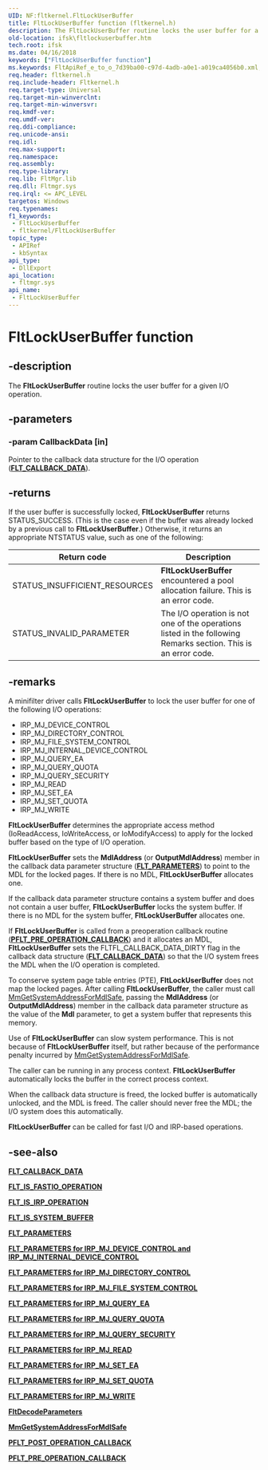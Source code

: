 ```yaml
---
UID: NF:fltkernel.FltLockUserBuffer
title: FltLockUserBuffer function (fltkernel.h)
description: The FltLockUserBuffer routine locks the user buffer for a given I/O operation.
old-location: ifsk\fltlockuserbuffer.htm
tech.root: ifsk
ms.date: 04/16/2018
keywords: ["FltLockUserBuffer function"]
ms.keywords: FltApiRef_e_to_o_7d39ba00-c97d-4adb-a0e1-a019ca4056b0.xml, FltLockUserBuffer, FltLockUserBuffer routine [Installable File System Drivers], fltkernel/FltLockUserBuffer, ifsk.fltlockuserbuffer
req.header: fltkernel.h
req.include-header: Fltkernel.h
req.target-type: Universal
req.target-min-winverclnt: 
req.target-min-winversvr: 
req.kmdf-ver: 
req.umdf-ver: 
req.ddi-compliance: 
req.unicode-ansi: 
req.idl: 
req.max-support: 
req.namespace: 
req.assembly: 
req.type-library: 
req.lib: FltMgr.lib
req.dll: Fltmgr.sys
req.irql: <= APC_LEVEL
targetos: Windows
req.typenames: 
f1_keywords:
 - FltLockUserBuffer
 - fltkernel/FltLockUserBuffer
topic_type:
 - APIRef
 - kbSyntax
api_type:
 - DllExport
api_location:
 - fltmgr.sys
api_name:
 - FltLockUserBuffer
---
```


# FltLockUserBuffer function

## -description

The **FltLockUserBuffer** routine locks the user buffer for a given I/O operation.

## -parameters

### -param CallbackData [in]

Pointer to the callback data  structure for the I/O operation ([**FLT_CALLBACK_DATA**](ns-fltkernel-_flt_callback_data.md)).

## -returns

If the user buffer is successfully locked, **FltLockUserBuffer** returns STATUS_SUCCESS. (This is the case even if the buffer was already locked by a previous call to **FltLockUserBuffer**.) Otherwise, it returns an appropriate NTSTATUS value, such as one of the following:

| Return code | Description |
| ----------- | ----------- |
| STATUS_INSUFFICIENT_RESOURCES | **FltLockUserBuffer** encountered a pool allocation failure. This is an error code. |
| STATUS_INVALID_PARAMETER      | The I/O operation is not one of the operations listed in the following Remarks section. This is an error code. |

## -remarks

A minifilter driver calls **FltLockUserBuffer** to lock the user buffer for one of the following I/O operations:

* IRP_MJ_DEVICE_CONTROL
* IRP_MJ_DIRECTORY_CONTROL
* IRP_MJ_FILE_SYSTEM_CONTROL
* IRP_MJ_INTERNAL_DEVICE_CONTROL
* IRP_MJ_QUERY_EA
* IRP_MJ_QUERY_QUOTA
* IRP_MJ_QUERY_SECURITY
* IRP_MJ_READ
* IRP_MJ_SET_EA
* IRP_MJ_SET_QUOTA
* IRP_MJ_WRITE

**FltLockUserBuffer** determines the appropriate access method (IoReadAccess, IoWriteAccess, or IoModifyAccess) to apply for the locked buffer based on the type of I/O operation.

**FltLockUserBuffer** sets the **MdlAddress** (or **OutputMdlAddress**) member  in the callback data parameter structure ([**FLT_PARAMETERS**](ns-fltkernel-_flt_parameters.md)) to point to the MDL for the locked pages. If there is no MDL, **FltLockUserBuffer** allocates one.

If the callback data parameter structure contains a system buffer and does not contain a user buffer, **FltLockUserBuffer** locks the system buffer. If there is no MDL for the system buffer, **FltLockUserBuffer** allocates one.

If **FltLockUserBuffer** is called from a preoperation callback routine ([**PFLT_PRE_OPERATION_CALLBACK**](nc-fltkernel-pflt_pre_operation_callback.md)) and it allocates an MDL, **FltLockUserBuffer** sets the FLTFL_CALLBACK_DATA_DIRTY flag in the callback data structure ([**FLT_CALLBACK_DATA**](ns-fltkernel-_flt_callback_data.md)) so that the I/O system frees the MDL when the I/O operation is completed.

To conserve system page table entries (PTE), **FltLockUserBuffer** does not map the locked pages. After calling **FltLockUserBuffer**, the caller must call [MmGetSystemAddressForMdlSafe](../wdm/nf-wdm-mmgetsystemaddressformdlsafe.md), passing the **MdlAddress** (or **OutputMdlAddress**) member in the callback data parameter structure as the value of the **Mdl** parameter, to get a system buffer that represents this memory.

Use of **FltLockUserBuffer** can slow system performance. This is not because of **FltLockUserBuffer** itself, but rather because of the performance penalty incurred by [MmGetSystemAddressForMdlSafe](../wdm/nf-wdm-mmgetsystemaddressformdlsafe.md).

The caller can be running in any process context. **FltLockUserBuffer** automatically locks the buffer in the correct process context.

When the callback data structure is freed, the locked buffer is automatically unlocked, and the MDL is freed. The caller should never free the MDL; the I/O system does this automatically.

**FltLockUserBuffer** can be called for fast I/O and IRP-based operations.

## -see-also

[**FLT_CALLBACK_DATA**](ns-fltkernel-_flt_callback_data.md)

[**FLT_IS_FASTIO_OPERATION**](nf-fltkernel-flt_is_fastio_operation.md)

[**FLT_IS_IRP_OPERATION**](/previous-versions/ff544654(v=vs.85))

[**FLT_IS_SYSTEM_BUFFER**](/previous-versions/ff544663(v=vs.85))

[**FLT_PARAMETERS**](ns-fltkernel-_flt_parameters.md)

[**FLT_PARAMETERS for IRP_MJ_DEVICE_CONTROL and IRP_MJ_INTERNAL_DEVICE_CONTROL**](/windows-hardware/drivers/ifs/flt-parameters-for-irp-mj-device-control-and-irp-mj-internal-device-co)

[**FLT_PARAMETERS for IRP_MJ_DIRECTORY_CONTROL**](/windows-hardware/drivers/ifs/flt-parameters-for-irp-mj-directory-control)

[**FLT_PARAMETERS for IRP_MJ_FILE_SYSTEM_CONTROL**](/windows-hardware/drivers/ifs/flt-parameters-for-irp-mj-file-system-control)

[**FLT_PARAMETERS for IRP_MJ_QUERY_EA**](/windows-hardware/drivers/ifs/flt-parameters-for-irp-mj-query-ea)

[**FLT_PARAMETERS for IRP_MJ_QUERY_QUOTA**](/windows-hardware/drivers/ifs/flt-parameters-for-irp-mj-query-quota)

[**FLT_PARAMETERS for IRP_MJ_QUERY_SECURITY**](/windows-hardware/drivers/ifs/flt-parameters-for-irp-mj-query-security)

[**FLT_PARAMETERS for IRP_MJ_READ**](/windows-hardware/drivers/ifs/flt-parameters-for-irp-mj-read)

[**FLT_PARAMETERS for IRP_MJ_SET_EA**](/windows-hardware/drivers/ifs/flt-parameters-for-irp-mj-set-ea)

[**FLT_PARAMETERS for IRP_MJ_SET_QUOTA**](/windows-hardware/drivers/ifs/flt-parameters-for-irp-mj-set-quota)

[**FLT_PARAMETERS for IRP_MJ_WRITE**](/windows-hardware/drivers/ifs/flt-parameters-for-irp-mj-write)

[**FltDecodeParameters**](nf-fltkernel-fltdecodeparameters.md)

[**MmGetSystemAddressForMdlSafe**](../wdm/nf-wdm-mmgetsystemaddressformdlsafe.md)

[**PFLT_POST_OPERATION_CALLBACK**](nc-fltkernel-pflt_post_operation_callback.md)

[**PFLT_PRE_OPERATION_CALLBACK**](nc-fltkernel-pflt_pre_operation_callback.md)
